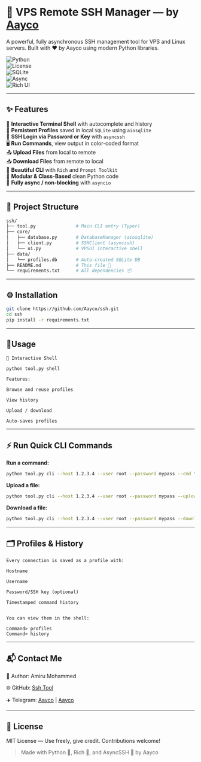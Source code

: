 # 🔐 VPS Remote SSH Manager — by [Aayco](https://t.me/Aayco)

A powerful, fully asynchronous SSH management tool for VPS and Linux servers. Built with ❤️ by Aayco using modern Python libraries.

![Python](https://img.shields.io/badge/Python-3.10+-blue.svg)  
![License](https://img.shields.io/badge/License-MIT-green.svg)  
![SQLite](https://img.shields.io/badge/SQLite-persistent-orange.svg)  
![Async](https://img.shields.io/badge/AsyncSSH-fast%20and%20secure-lightgrey.svg)  
![Rich UI](https://img.shields.io/badge/Rich-Beautiful%20Output-purple.svg)

---

## ✨ Features

🧠 **Interactive Terminal Shell** with autocomplete and history  
💾 **Persistent Profiles** saved in local `SQLite` using `aiosqlite`  
🔐 **SSH Login via Password or Key** with `asyncssh`  
🖥️ **Run Commands**, view output in color-coded format  
📤 **Upload Files** from local to remote  
📥 **Download Files** from remote to local  
🎨 **Beautiful CLI** with `Rich` and `Prompt Toolkit`  
🧱 **Modular & Class-Based** clean Python code  
🐍 **Fully async / non-blocking** with `asyncio`

---

## 📂 Project Structure

```bash
ssh/
├── tool.py               # Main CLI entry (Typer)
├── core/
│   ├── database.py       # DatabaseManager (aiosqlite)
│   ├── client.py         # SSHClient (asyncssh)
│   └── ui.py             # VPSUI interactive shell
├── data/
│   └── profiles.db       # Auto-created SQLite DB
├── README.md             # This file 📘
└── requirements.txt      # All dependencies 📦
```


---

## ⚙️ Installation

```sh
git clone https://github.com/Aayco/ssh.git
cd ssh
pip install -r requirements.txt
```


---

## 🚀Usage

```usage
🧠 Interactive Shell

python tool.py shell

Features:

Browse and reuse profiles

View history

Upload / download

Auto-saves profiles
```



---

## ⚡ Run Quick CLI Commands

**Run a command:**

```sh
python tool.py cli --host 1.2.3.4 --user root --password mypass --cmd "ls -la"
```

**Upload a file:**

```sh
python tool.py cli --host 1.2.3.4 --user root --password mypass --upload ./myfile.py --to /root/myfile.py
```

**Download a file:**

```sh
python tool.py cli --host 1.2.3.4 --user root --password mypass --download /root/app.log --to ./log.txt
```


---

## 🗂️ Profiles & History

```history
Every connection is saved as a profile with:

Hostname

Username

Password/SSH key (optional)

Timestamped command history


You can view them in the shell:

Command> profiles
Command> history
```


---

## 📬 Contact Me

👤 Author: Amiru Mohammed

🌐 GitHub: [Ssh Tool](https://github.com/Aayco/ssh)

✈️ Telegram: [Aayco](https://t.me/Aayco) | [Aayco](https://t.me/Unlowly)


---

## 📄 License

MIT License — Use freely, give credit. Contributions welcome!

> Made with Python 🐍, Rich 🎨, and AsyncSSH 🔐 by Aayco

